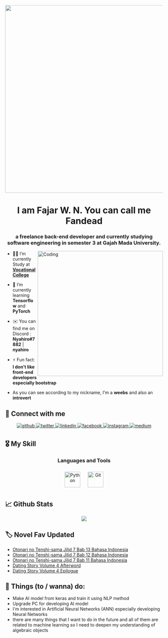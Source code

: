 <!-- ![MasterHead](https://ih1.redbubble.net/image.2040176497.4830/st,small,507x507-pad,600x600,f8f8f8.jpg) -->
<div align="center">
<img src="https://ih1.redbubble.net/image.2040176497.4830/st,small,507x507-pad,600x600,f8f8f8.jpg" align="center" height="600" width="600"/>
</div> 

<h1 align="center">I am Fajar W. N. You can call me Fandead</h1>
<h3 align="center"> a freelance back-end developer and currently studying software engineering in semester 3 at Gajah Mada University.</h3>
<img align="right" alt="Coding" width="400" src="https://i.pinimg.com/564x/27/2b/e1/272be1e6214b8fd3d9b93203f1fbf851.jpg">


- 👨‍💻 I’m currently Study at **[Vocational College](https://sv.ugm.ac.id/)**
  
- 🌱 I’m currently learning **Tensorflow** and **PyTorch**
  
- ✉️ You can find me on Discord : **Nyahiro#7882** | **nyahiro**
  
- ⚡ Fun fact: **I don't like front-end developers especially bootstrap**

- As you can see according to my nickname, I'm a **weebs** and also an **introvert**



## 🔗 Connect with me  
<div align="center">
<a href="https://github.com/nggakbisacoding" target="_blank">
<img src=https://img.shields.io/badge/github-%2324292e.svg?&style=for-the-badge&logo=github&logoColor=white alt=github style="margin-bottom: 5px;" />
</a>
<a href="https://twitter.com/rikuxyui" target="_blank">
<img src=https://img.shields.io/badge/twitter-%2300acee.svg?&style=for-the-badge&logo=twitter&logoColor=white alt=twitter style="margin-bottom: 5px;" />
</a>
<a href="https://linkedin.com/in/fandead1999/" target="_blank">
<img src=https://img.shields.io/badge/linkedin-%231E77B5.svg?&style=for-the-badge&logo=linkedin&logoColor=white alt=linkedin style="margin-bottom: 5px;" />
</a>
<a href="https://www.facebook.com/Kako.no.noroi/" target="_blank">
<img src=https://img.shields.io/badge/facebook-%232E87FB.svg?&style=for-the-badge&logo=facebook&logoColor=white alt=facebook style="margin-bottom: 5px;" />
</a>
<a href="https://instagram.com/nod_nor/" target="_blank">
<img src=https://img.shields.io/badge/instagram-%23000000.svg?&style=for-the-badge&logo=instagram&logoColor=white alt=instagram style="margin-bottom: 5px;" />
</a>
<a href="https://medium.com/@fandead" target="_blank">
<img src=https://img.shields.io/badge/medium-%23292929.svg?&style=for-the-badge&logo=medium&logoColor=white alt=medium style="margin-bottom: 5px;" />
</a>  
</div>  


## 🎖️ My Skill


<h3 align="center">Languages and Tools</h3>
<div align="center">   
<a href="https://www.python.org/" target="_blank"><img style="margin: 10px" src="https://profilinator.rishav.dev/skills-assets/python-original.svg" alt="Python" height="50" /></a>  
<a href="https://github.com/" target="_blank"><img style="margin: 10px" src="https://profilinator.rishav.dev/skills-assets/git-scm-icon.svg" alt="Git" height="50" /></a>  
</div>


## 📈 Github Stats  
<div align="center"><img src="https://github-readme-stats.vercel.app/api/top-langs/?username=nggakbisacoding&hide_border=true&layout=compact" align="center" /></div>  

## 🏷 Novel Fav Updated
<!-- BLOG-POST-LIST:START -->
- [Otonari no Tenshi-sama Jilid 7 Bab 13 Bahasa Indonesia](https://zerokaito.blogspot.com/2023/09/otonari-no-tenshi-sama-jilid-7-bab-13.html)
- [Otonari no Tenshi-sama Jilid 7 Bab 12 Bahasa Indonesia](https://zerokaito.blogspot.com/2023/09/otonari-no-tenshi-sama-jilid-7-bab-12.html)
- [Otonari no Tenshi-sama Jilid 7 Bab 11 Bahasa Indonesia](https://zerokaito.blogspot.com/2023/09/otonari-no-tenshi-sama-jilid-7-bab-11.html)
- [Dating Story Volume 4 Afterword](https://zerokaito.blogspot.com/2023/09/dating-story-volume-4-afterword.html)
- [Dating Story Volume 4 Epilogue](https://zerokaito.blogspot.com/2023/09/dating-story-volume-4-epilogue.html)
<!-- BLOG-POST-LIST:END -->

## 📃 Things (to / wanna) do: 
- Make AI model from keras and train it using NLP method
- Upgrade PC for developing AI model
- I'm interested in Artificial Neural Networks (ANN) especially developing Neural Networks
- there are many things that I want to do in the future and all of them are related to machine learning so I need to deepen my understanding of algebraic objects
